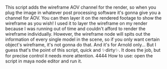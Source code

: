 This script adds the wireframe AOV channel for the render, so when you plug the image in whatever post processing software it's gonna give you a channel for AOV. You can then layer it on the rendered footage to show the wireframe as you wish! I used it to layer the wireframe on my render because I was running out of time and couldn't afford to render the wireframe individually.
However, the wireframe node will spits out the information of every single model in the scene, so if you only want certain object's wireframe, it's not gonna do that. And it's for Arnold only... But I guess that's the point of this script, quick and ✨dirty✨. It does the job, but for precise control it needs more attention. 4444
How to use: open the script in maya node editor and run it.
